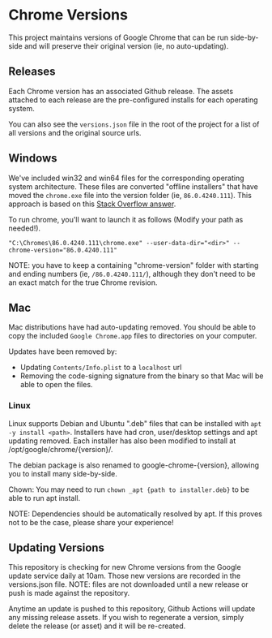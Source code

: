 # Chrome Versions

This project maintains versions of Google Chrome that can be run side-by-side and will preserve their original version (ie, no auto-updating).

## Releases

Each Chrome version has an associated Github release. The assets attached to each release are the pre-configured installs for each operating system.

You can also see the `versions.json` file in the root of the project for a list of all versions and the original source urls.

## Windows

We've included win32 and win64 files for the corresponding operating system architecture. These files are converted "offline installers" that have moved the `chrome.exe` file into the version folder (ie, `86.0.4240.111`). This approach is based on this [Stack Overflow answer](https://stackoverflow.com/a/10917231).

To run chrome, you'll want to launch it as follows (Modify your path as needed!).

```
"C:\Chromes\86.0.4240.111\chrome.exe" --user-data-dir="<dir>" --chrome-version="86.0.4240.111"
```

NOTE: you have to keep a containing "chrome-version" folder with starting and ending numbers (ie, `/86.0.4240.111/`), although they don't need to be an exact match for the true Chrome revision.

## Mac

Mac distributions have had auto-updating removed. You should be able to copy the included `Google Chrome.app` files to directories on your computer.

Updates have been removed by:
- Updating `Contents/Info.plist` to a `localhost` url
- Removing the code-signing signature from the binary so that Mac will be able to open the files.

### Linux

Linux supports Debian and Ubuntu ".deb" files that can be installed with `apt -y install <path>`. Installers have had cron, user/desktop settings and apt updating removed. Each installer has also been modified to install at /opt/google/chrome/{version}/.

The debian package is also renamed to google-chrome-{version}, allowing you to install many side-by-side.

Chown: You may need to run `chown _apt {path to installer.deb}` to be able to run apt install. 

NOTE: Dependencies should be automatically resolved by apt. If this proves not to be the case, please share your experience!
 
## Updating Versions

This repository is checking for new Chrome versions from the Google update service daily at 10am. Those new versions are recorded in the versions.json file. NOTE: files are not downloaded until a new release or push is made against the repository.

Anytime an update is pushed to this repository, Github Actions will update any missing release assets. If you wish to regenerate a version, simply delete the release (or asset) and it will be re-created.
